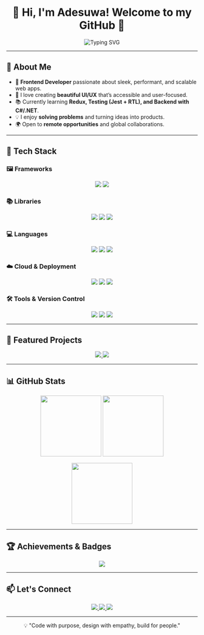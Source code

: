 <h1 align="center">👋 Hi, I'm Adesuwa! Welcome to my GitHub 🎉</h1>

<p align="center">
  <img src="https://readme-typing-svg.demolab.com?font=Fira+Code&duration=4000&pause=1000&color=14b8a6&center=true&vCenter=true&width=600&lines=Frontend+Developer;Clean+UI+%26+UX+Enthusiast;React+%7C+Next.js+%7C+Tailwind+%7C+TypeScript;Always+Learning+%26+Building" alt="Typing SVG" />
</p>

---

## 🚀 About Me

- 🎯 **Frontend Developer** passionate about sleek, performant, and scalable web apps.  
- 🎨 I love creating **beautiful UI/UX** that’s accessible and user-focused.  
- 📚 Currently learning **Redux, Testing (Jest + RTL), and Backend with C#/.NET**.  
- 💡 I enjoy **solving problems** and turning ideas into products.  
- 🌍 Open to **remote opportunities** and global collaborations.  

---

## 🔧 Tech Stack

### 🖼️ Frameworks
<p align="center">
 <img src="https://img.shields.io/badge/Next.js-black?style=for-the-badge&logo=next.js&logoColor=white" />
 <img src="https://img.shields.io/badge/.NET-512BD4?style=for-the-badge&logo=dotnet&logoColor=white" />
</p>

### 📚 Libraries
<p align="center">
 <img src="https://img.shields.io/badge/React-20232A?style=for-the-badge&logo=react&logoColor=61DAFB" />
 <img src="https://img.shields.io/badge/Redux-764ABC?style=for-the-badge&logo=redux&logoColor=white" />
 <img src="https://img.shields.io/badge/Tailwind-0ea5e9?style=for-the-badge&logo=tailwind-css&logoColor=white" />
</p>

### 💻 Languages
<p align="center">
 <img src="https://img.shields.io/badge/TypeScript-007ACC?style=for-the-badge&logo=typescript&logoColor=white" />
 <img src="https://img.shields.io/badge/JavaScript-F7DF1E?style=for-the-badge&logo=javascript&logoColor=black" />
 <img src="https://img.shields.io/badge/C%23-239120?style=for-the-badge&logo=c-sharp&logoColor=white" />
</p>

### ☁️ Cloud & Deployment
<p align="center">
 <img src="https://img.shields.io/badge/Vercel-000000?style=for-the-badge&logo=vercel&logoColor=white" />
 <img src="https://img.shields.io/badge/Render-46E3B7?style=for-the-badge&logo=render&logoColor=white" />
 <img src="https://img.shields.io/badge/Fly.io-5E54E5?style=for-the-badge&logo=flydotio&logoColor=white" />
</p>

### 🛠️ Tools & Version Control
<p align="center">
 <img src="https://img.shields.io/badge/Git-E84E31?style=for-the-badge&logo=git&logoColor=white" />
 <img src="https://img.shields.io/badge/GitHub-181717?style=for-the-badge&logo=github&logoColor=white" />
 <img src="https://img.shields.io/badge/Postman-FF6C37?style=for-the-badge&logo=postman&logoColor=white" />
</p>

---

## 📌 Featured Projects

<p align="center">
  <a href="https://github.com/daysuwaa/stockmate">
    <img src="https://github-readme-stats.vercel.app/api/pin/?username=daysuwaa&repo=stockmate&theme=radical&hide_border=true" />
  </a>
  <a href="https://github.com/daysuwaa/giftloop">
    <img src="https://github-readme-stats.vercel.app/api/pin/?username=daysuwaa&repo=giftloop&theme=radical&hide_border=true" />
  </a>
</p>

---

## 📊 GitHub Stats

<p align="center">
  <img src="https://github-readme-streak-stats.herokuapp.com/?user=daysuwaa&theme=radical&hide_border=true" height="160" />
  <img src="https://github-readme-stats.vercel.app/api?username=daysuwaa&show_icons=true&theme=radical&hide_border=true" height="160" />
</p>

<p align="center">
  <img src="https://github-readme-stats.vercel.app/api/top-langs/?username=daysuwaa&layout=compact&theme=radical&hide_border=true" height="160" />
</p>

---

## 🏆 Achievements & Badges

<p align="center">
  <img src="https://github-profile-trophy.vercel.app/?username=daysuwaa&theme=radical&no-frame=true&row=1&column=6" />
</p>

---

## 📫 Let's Connect

<p align="center">
  <a href="https://adesuwa.dev" target="_blank">
    <img src="https://img.shields.io/badge/Portfolio-14b8a6?style=for-the-badge&logo=vercel&logoColor=white" />
  </a>
  <a href="https://www.linkedin.com/in/adesuwa-aiwerioghene-04538b268/" target="_blank">
    <img src="https://img.shields.io/badge/LinkedIn-blue?style=for-the-badge&logo=linkedin&logoColor=white" />
  </a>
  <a href="mailto:adesuwaaiwerioghene12@gmail.com">
    <img src="https://img.shields.io/badge/Email-EA4335?style=for-the-badge&logo=gmail&logoColor=white" />
  </a>
</p>

---

<p align="center">💡 "Code with purpose, design with empathy, build for people." </p>
